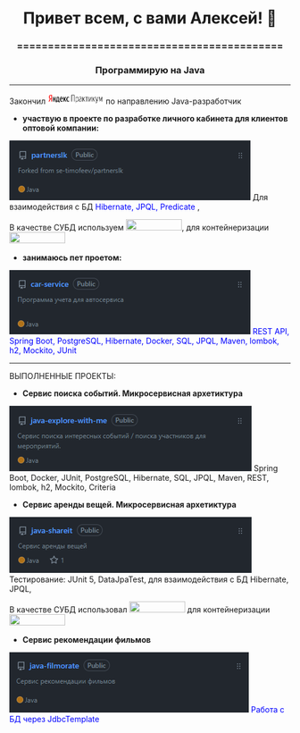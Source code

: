 <h1 align="center"> Привет всем, с вами Алексей</a>! 👋 <h3 align="center">  
    ===========================================


<h3 align="center"> Программирую на Java </h3 align="center">

---------------------------------------------------------

Закончил <img src="yandex-praktikum.png" width="100" height="20"> по направлению Java-разработчик

  
- **участвую в проекте по разработке личного кабинета для клиентов оптовой компании:** 
<img src="partnerslk.png">  
Для взаимодействия с БД <span style="color: blue"> Hibernate, JPQL, Predicate </span>,  
    
В качестве СУБД используем <img src="https://img.shields.io/badge/Microsoft%20SQL%20Sever-CC2927?style=for-the-badge&logo=microsoft%20sql%20server&logoColor=white" width="100" height="20" >,  для контейнеризации <img src="https://img.shields.io/badge/docker-%230db7ed.svg?style=for-the-badge&logo=docker&logoColor=white" width="100" height="20">   
  
    
- **занимаюсь пет проетом:**   
 <img src="img.png">  
 <span style="color: blue"> REST API, Spring Boot, PostgreSQL, Hibernate, Docker, SQL, JPQL, Maven, lombok, h2, Mockito, JUnit </span>

-----------------------------------

ВЫПОЛНЕННЫЕ ПРОЕКТЫ:  

- **Сервис поиска событий. Микросервисная архетиктура**
<img src="img_1.png">  
Spring Boot, Docker, JUnit, PostgreSQL, Hibernate, SQL, JPQL, Maven, REST, lombok, h2, Mockito, Criteria  

- **Сервис аренды вещей. Микросервисная архетиктура** 
 <img src="img_2.png">  
Тестирование: JUnit 5, DataJpaTest, для взаимодействия с БД Hibernate, JPQL,  

В качестве СУБД использовал <img src="https://img.shields.io/badge/postgres-%23316192.svg?style=for-the-badge&logo=postgresql&logoColor=white" width="100" height="20">
для контейнеризации <img src="https://img.shields.io/badge/docker-%230db7ed.svg?style=for-the-badge&logo=docker&logoColor=white" width="100" height="20">


- **Сервис рекомендации фильмов**  
 <img src="img_3.png">  
 <span style="color: blue">  Работа с БД через JdbcTemplate </span> 
